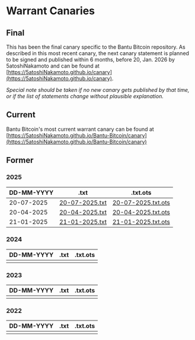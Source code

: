 # Warrant Canaries

## Final

This has been the final canary specific to the Bantu Bitcoin repository. As described in this most recent canary, the next canary statement is planned to be signed and published within 6 months, before 20, Jan. 2026 by 5atoshiNakamoto and can be found at [https://5atoshiNakamoto.github.io/canary](https://5atoshiNakamoto.github.io/canary).

*Special note should be taken if no new canary gets published by that time, or if the list of statements change without plausible explanation.*

## Current

Bantu Bitcoin's most current warrant canary can be found at [https://5atoshiNakamoto.github.io/Bantu-Bitcoin/canary](https://5atoshiNakamoto.github.io/Bantu-Bitcoin/canary)

## Former

### 2025

| DD-MM-YYYY | .txt | .txt.ots |
| --- | --- | --- |
| 20-07-2025 | [20-07-2025.txt](../canary.txt) | [20-07-2025.txt.ots](../canary.txt.ots) |
| 20-04-2025 | [20-04-2025.txt](./20-04-2025.txt) | [20-04-2025.txt.ots](./20-04-2025.txt.ots) |
| 21-01-2025 | [21-01-2025.txt](./21-01-2025.txt) | [21-01-2025.txt.ots](./21-01-2025.txt.ots) |

### 2024

| DD-MM-YYYY | .txt | .txt.ots |
| --- | --- | --- |
| | |

### 2023

| DD-MM-YYYY | .txt | .txt.ots |
| --- | --- | --- |
| | |

### 2022

| DD-MM-YYYY | .txt | .txt.ots |
| --- | --- | --- |
| | |
